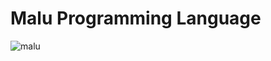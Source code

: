 # Malu Programming Language

![malu](https://github.com/GermanWarthog/Malu-Programming-Language/assets/79488475/6132c432-4a83-4639-a29f-18fb47ed508f)
